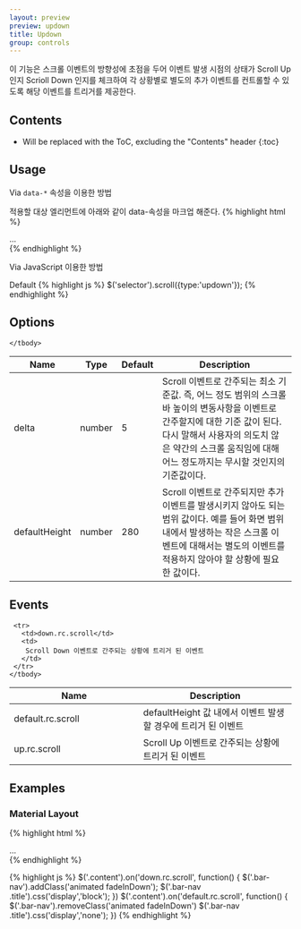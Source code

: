 ```yaml
---
layout: preview
preview: updown
title: Updown
group: controls
---
```


이 기능은 스크롤 이벤트의 방향성에 초점을 두어 이벤트 발생 시점의 상태가 Scroll Up 인지 Scrioll Down 인지를 체크하여 각 상황별로 별도의 추가 이벤트를 컨트롤할 수 있도록 해당 이벤트를 트리거를 제공한다.

## Contents

* Will be replaced with the ToC, excluding the "Contents" header
{:toc}



## Usage

Via `data-*` 속성을 이용한 방법

적용할 대상 엘리먼트에 아래와 같이 data-속성을 마크업 해준다.
{% highlight html %}
<div data-control="scroll" data-type="updown">
  ...
</div>
{% endhighlight %}

Via JavaScript 이용한 방법

Default
{% highlight js %}
$('selector').scroll({type:'updown'});
{% endhighlight %}




## Options


<div class="table-responsive">
  <table class="table table-bordered">
    <thead>
     <tr>
       <th style="width: 100px;">Name</th>
       <th style="width: 50px;">Type</th>
       <th style="width: 50px;">Default</th>
       <th>Description</th>
     </tr>
    </thead>
    <tbody>
     <tr>
       <td>delta</td>
       <td>number</td>
       <td>5</td>
       <td>
       Scroll 이벤트로 간주되는 최소 기준값.
       즉, 어느 정도 범위의 스크롤바 높이의 변동사항을 이벤트로 간주할지에 대한 기준 값이 된다. 다시 말해서 사용자의 의도치 않은 약간의 스크롤 움직임에 대해 어느 정도까지는 무시할 것인지의 기준값이다.
       </td>
     </tr>
     <tr>
       <td>defaultHeight</td>
       <td>number</td>
       <td>280</td>
       <td>
        Scroll 이벤트로 간주되지만 추가 이벤트를 발생시키지 않아도 되는 범위 값이다. 예를 들어 화면 범위 내에서 발생하는 작은 스크롤 이벤트에 대해서는 별도의 이벤트를 적용하지 않아야 할 상황에 필요한 값이다.  
       </td>
     </tr>

    </tbody>
  </table>
</div>


## Events

<div class="table-responsive">
  <table class="table table-bordered">
    <thead>
     <tr>
       <th style="width: 215px;">Name</th>
       <th>Description</th>
     </tr>
    </thead>
    <tbody>
     <tr>
       <td>default.rc.scroll </td>
       <td>
        defaultHeight 값 내에서 이벤트 발생할 경우에 트리거 된 이벤트
       </td>
     </tr>
     <tr>
       <td>up.rc.scroll</td>
       <td>
        Scroll Up 이벤트로 간주되는 상황에 트리거 된 이벤트
       </td>
     </tr>

     <tr>
       <td>down.rc.scroll</td>
       <td>
        Scroll Down 이벤트로 간주되는 상황에 트리거 된 이벤트
       </td>
     </tr>
    </tbody>
  </table>
</div>


## Examples

### Material Layout

{% highlight html %}
<div class="content" data-control="scroll" data-type="updown" data-defaultHeight="160">
  ...
</div>
{% endhighlight %}


{% highlight js %}
$('.content').on('down.rc.scroll', function() {
  $('.bar-nav').addClass('animated fadeInDown');
  $('.bar-nav .title').css('display','block');
})
$('.content').on('default.rc.scroll', function() {
  $('.bar-nav').removeClass('animated fadeInDown')
  $('.bar-nav .title').css('display','none');
})
{% endhighlight %}


<br><br><br><br>
